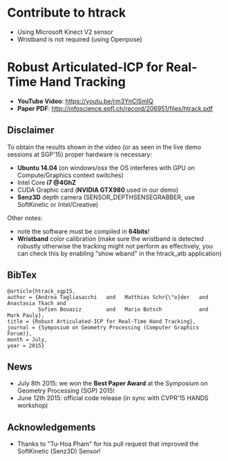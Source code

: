 # Contribute to htrack
- Using Microsoft Kinect V2 sensor
- Wristband is not required (using Openpose)


###
# Robust Articulated-ICP for Real-Time Hand Tracking

- **YouTube Video**: https://youtu.be/rm3YnClSmIQ
- **Paper PDF**: http://infoscience.epfl.ch/record/206951/files/htrack.pdf

## Disclaimer
To obtain the results shown in the video (or as seen in the live demo sessions at SGP'15) proper hardware is necessary:
- **Ubuntu 14.04** (on windows/osx the OS interferes with GPU on Compute/Graphics context switches) 
- Intel Core **i7 @4GhZ**
- CUDA Graphic card (**NVIDIA GTX980** used in our demo)
- **Senz3D** depth camera (SENSOR_DEPTHSENSEGRABBER, use SoftKinetic or Intel/Creative)

Other notes:
- note the software must be compiled in **64bits**!
- **Wristband** color calibration (make sure the wristband is detected robustly otherwise the tracking might not perform as effectively, you can check this by enabling "show wband" in the htrack_atb application)

## BibTex
    @article{htrack_sgp15,
    author = {Andrea Tagliasacchi   and   Matthias Schr{\"o}der   and   Anastasia Tkach and 
              Sofien Bouaziz        and   Mario Botsch            and   Mark Pauly},
    title = {Robust Articulated-ICP for Real-Time Hand Tracking},
    journal = {Symposium on Geometry Processing (Computer Graphics Forum)},
    month = July,
    year = 2015}

## News
- July 8th 2015: we won the **Best Paper Award** at the Symposium on Geometry Processing (SGP) 2015!
- June 12th 2015: official code release (in sync with CVPR'15 HANDS workshop)

## Acknowledgements
- Thanks to "Tu-Hoa Pham" for his pull request that improved the SoftKinetic (Senz3D) Sensor! 
